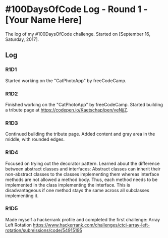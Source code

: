 # #100DaysOfCode Log - Round 1 - [Your Name Here]

The log of my #100DaysOfCode challenge. Started on [September 16, Saturday, 2017].

## Log

### R1D1 
Started working on the "CatPhotoApp" by freeCodeCamp.

### R1D2
Finished working on the "CatPhotoApp" by freeCodeCamp. Started building a tribute page at https://codepen.io/Kaetschap/pen/veNjjZ.

### R1D3
Continued building the tribute page. Added content and gray area in the middle, with rounded edges.

### R1D4
Focused on trying out the decorator pattern. Learned about the difference between abstract classes and interfaces: Abstract classes can inherit their non-abstract classes to the classes implementing them whereas interface methods are not allowed a method body. Thus, each method needs to be implemented in the class implementing the interface. This is disadvantageous if one method stays the same across all subclasses implementing it.

### R1D5
Made myself a hackerrank profile and completed the first challenge: Array Left Rotation https://www.hackerrank.com/challenges/ctci-array-left-rotation/submissions/code/54915195
